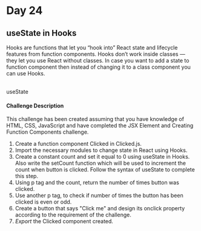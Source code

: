 # Day 24 #

## useState in Hooks ##

Hooks are functions that let you “hook into” React state and lifecycle features from function components. Hooks don’t work inside classes — they let you use React without classes. In case you want to add a state to function component then instead of changing it to a class component you can use Hooks. <br/><br/>

useState 

#### Challenge Description ###

This challenge has been created assuming that you have knowledge of HTML, CSS, JavaScript and have completed the JSX Element and Creating Function Components challenge.

1. Create a function component Clicked in Clicked.js.
2. Import the necessary modules to change state in React using Hooks.
3. Create a constant count and set it equal to 0 using useState in Hooks. Also write the setCount function which will be used to increment the count when button is clicked. Follow the syntax of useState to complete this step.
4. Using p tag and the count, return the number of times button was clicked.
5. Use another p tag, to check if number of times the button has been clicked is even or odd.
6. Create a button that says "Click me" and design its onclick property according to the requirement of the challenge.
7. *Export* the Clicked component created.
